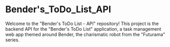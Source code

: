 # Bender's_ToDo_List_API
Welcome to the "Bender's ToDo List - API" repository! This project is the backend API for the "Bender's ToDo List" application, a task management web app themed around Bender, the charismatic robot from the "Futurama" series.
